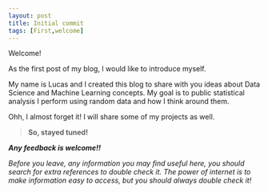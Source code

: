 ```yaml
---
layout: post
title: Initial commit
tags: [First,welcome]
---
```


Welcome!

As the first post of my blog, I would like to introduce myself. 

My name is Lucas and I created this blog to share with you ideas about Data Science and Machine Learning concepts. My goal is to public statistical analysis I perform using random data and how I think around them.

Ohh, I almost forget it! I will share some of my projects as well.

>**So, stayed tuned!**

**_Any feedback is welcome!!_**

_Before you leave, any information you may find useful here, you should search for extra references to double check it. The power of internet is to make information easy to access, but you should always double check it!_
